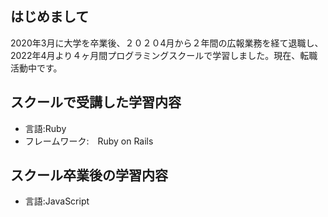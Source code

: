 ## はじめまして
2020年3月に大学を卒業後、２０２０4月から２年間の広報業務を経て退職し、2022年4月より４ヶ月間プログラミングスクールで学習しました。現在、転職活動中です。

## スクールで受講した学習内容
- 言語:Ruby
- フレームワーク:　Ruby on Rails

## スクール卒業後の学習内容
- 言語:JavaScript 

<!--
**KanaKarimata/KanaKarimata** is a ✨ _special_ ✨ repository because its `README.md` (this file) appears on your GitHub profile.

Here are some ideas to get you started:

- 🔭 I’m currently working on ...
- 🌱 I’m currently learning ...
- 👯 I’m looking to collaborate on ...
- 🤔 I’m looking for help with ...
- 💬 Ask me about ...
- 📫 How to reach me: ...
- 😄 Pronouns: ...
- ⚡ Fun fact: ...
-->
